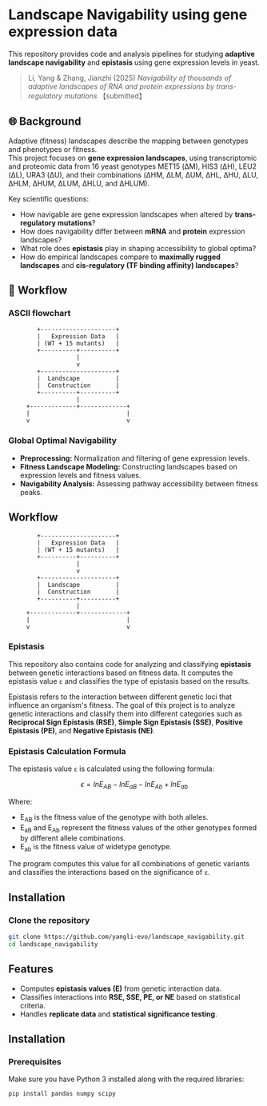 # Landscape Navigability using gene expression data
This repository provides code and analysis pipelines for studying **adaptive landscape navigability** and **epistasis** using gene expression levels in yeast.  

> Li, Yang & Zhang, Jianzhi (2025) *Navigability of thousands of adaptive landscapes of RNA and protein expressions by trans-regulatory mutations* 【submitted】  

## 🌐 Background
Adaptive (fitness) landscapes describe the mapping between genotypes and phenotypes or fitness.  
This project focuses on **gene expression landscapes**, using transcriptomic and proteomic data from 16 yeast genotypes MET15 (ΔM), HIS3 (ΔH), LEU2 (ΔL), URA3 (ΔU), and their combinations (ΔHM, ΔLM, ΔUM, ΔHL, ΔHU, ΔLU, ΔHLM, ΔHUM, ΔLUM, ΔHLU, and ΔHLUM).

Key scientific questions:  
- How navigable are gene expression landscapes when altered by **trans-regulatory mutations**?  
- How does navigability differ between **mRNA** and **protein** expression landscapes?  
- What role does **epistasis** play in shaping accessibility to global optima?  
- How do empirical landscapes compare to **maximally rugged landscapes** and **cis-regulatory (TF binding affinity) landscapes**?

## 🔄 Workflow
### ASCII flowchart
            +---------------------+
            |   Expression Data   |
            | (WT + 15 mutants)   |
            +----------+----------+
                       |
                       v
            +---------------------+
            |  Landscape          |
            |  Construction       |
            +----------+----------+
                       |
         +-------------+-------------+
         |                           |
         v                           v

### Global Optimal Navigability
- **Preprocessing:** Normalization and filtering of gene expression levels.  
- **Fitness Landscape Modeling:** Constructing landscapes based on expression levels and fitness values.  
- **Navigability Analysis:** Assessing pathway accessibility between fitness peaks. 

## Workflow  
            +---------------------+
            |   Expression Data   |
            | (WT + 15 mutants)   |
            +----------+----------+
                       |
                       v
            +---------------------+
            |  Landscape          |
            |  Construction       |
            +----------+----------+
                       |
         +-------------+-------------+
         |                           |
         v                           v


### Epistasis

This repository also contains code for analyzing and classifying **epistasis** between genetic interactions based on fitness data. It computes the epistasis value `ε` and classifies the type of epistasis based on the results.


Epistasis refers to the interaction between different genetic loci that influence an organism's fitness. The goal of this project is to analyze genetic interactions and classify them into different categories such as **Reciprocal Sign Epistasis (RSE)**, **Simple Sign Epistasis (SSE)**, **Positive Epistasis (PE)**, and **Negative Epistasis (NE)**.

### **Epistasis Calculation Formula**

The epistasis value `ε` is calculated using the following formula:

$$
\epsilon = ln E_{AB} - ln E_{aB} - ln E_{Ab} + ln E_{ab}
$$

Where:
- E<sub>AB</sub> is the fitness value of the genotype with both alleles.
- E<sub>aB</sub> and E<sub>Ab</sub> represent the fitness values of the other genotypes formed by different allele combinations.
- E<sub>ab</sub> is the fitness value of widetype genotype.

The program computes this value for all combinations of genetic variants and classifies the interactions based on the significance of `ε`.

## **Installation**

### **Clone the repository**

```bash
git clone https://github.com/yangli-evo/landscape_navigability.git
cd landscape_navigability
```
## Features
- Computes **epistasis values (E)** from genetic interaction data.
- Classifies interactions into **RSE, SSE, PE, or NE** based on statistical criteria.
- Handles **replicate data** and **statistical significance testing**.

## Installation
### Prerequisites
Make sure you have Python 3 installed along with the required libraries:

```bash
pip install pandas numpy scipy
```
